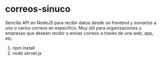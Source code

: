 # correos-sinuco

Sencilla API en NodeJS para recibir datos desde un frontend y enviarlos a uno o varios correos en específico.
Muy útil para organizaciones u empresas que deseen recibir o enviar correos a través de una web, app, etc.

1. npm install
2. node server.js
